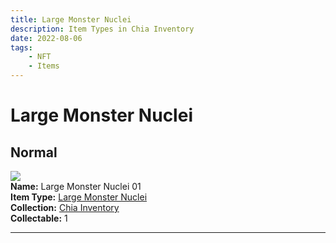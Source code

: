 ```yaml
---
title: Large Monster Nuclei
description: Item Types in Chia Inventory
date: 2022-08-06
tags:
    - NFT
    - Items
---
```


# Large Monster Nuclei
## Normal

<div class="item_thumbnail">
<a href="../../../Collectable/Large_Monster_Nuclei/Large_Monster_Nuclei"><img loading="lazy" src="https://rqkaeyrvtvtkfwurlof6eemqszjjdtwyflndwzkhlu3b3wmxmi.arweave.net/jBQCYjWdZqLakVuL_4hGQllKRztgq2jtlR102HdmXYo"></a><br/>
<div><strong>Name:</strong> Large Monster Nuclei 01</div>
<div><strong>Item Type:</strong> <a href="../../../Collectable/Large_Monster_Nuclei/Large_Monster_Nuclei">Large Monster Nuclei</a></div>
<div><strong>Collection:</strong> <a href="https://www.spacescan.io/xch/nft/collection/col16fpva26fhdjp2echs3cr7c30gzl7qe67hu9grtsjcqldz354asjsyzp6wx">Chia Inventory</a></div>
<div><strong>Collectable:</strong> 1</div>
</div>
<hr style="clear:both;"/>

